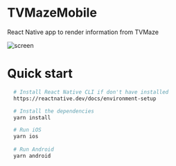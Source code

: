 # TVMazeMobile
React Native app to render information from TVMaze

![screen](screenrecord.gif)

# Quick start

```bash
  # Install React Native CLI if don't have installed
  https://reactnative.dev/docs/environment-setup

  # Install the dependencies
  yarn install

  # Run iOS
  yarn ios
  
  # Run Android
  yarn android
```
